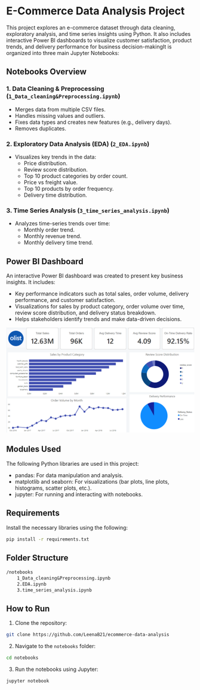 # E-Commerce Data Analysis Project

This project explores an e-commerce dataset through data cleaning, exploratory analysis, and time series insights using Python. It also includes interactive Power BI dashboards to visualize customer satisfaction, product trends, and delivery performance for business decision-makingIt is organized into three main Jupyter Notebooks:

## Notebooks Overview

### 1. Data Cleaning & Preprocessing (`1_Data_cleaning&Preprocessing.ipynb`)
- Merges data from multiple CSV files.
- Handles missing values and outliers.
- Fixes data types and creates new features (e.g., delivery days).
- Removes duplicates.

### 2. Exploratory Data Analysis (EDA) (`2_EDA.ipynb`)
- Visualizes key trends in the data:
  - Price distribution.
  - Review score distribution.
  - Top 10 product categories by order count.
  - Price vs freight value.
  - Top 10 products by order frequency.
  - Delivery time distribution.

### 3. Time Series Analysis (`3_time_series_analysis.ipynb`)
- Analyzes time-series trends over time:
  - Monthly order trend.
  - Monthly revenue trend.
  - Monthly delivery time trend.

## Power BI Dashboard

An interactive Power BI dashboard was created to present key business insights. It includes:

- Key performance indicators such as total sales, order volume, delivery performance, and customer satisfaction.
- Visualizations for sales by product category, order volume over time, review score distribution, and delivery status breakdown.
- Helps stakeholders identify trends and make data-driven decisions.

![Power BI Dashboard](images/dashboard_screenshot.png)

## Modules Used

The following Python libraries are used in this project:

- pandas: For data manipulation and analysis.
- matplotlib and seaborn: For visualizations (bar plots, line plots, histograms, scatter plots, etc.).
- jupyter: For running and interacting with notebooks.

## Requirements

Install the necessary libraries using the following:

```bash
pip install -r requirements.txt
```

## Folder Structure

```
/notebooks
    1_Data_cleaning&Preprocessing.ipynb
    2.EDA.ipynb
    3.time_series_analysis.ipynb
```

## How to Run

1. Clone the repository:

```bash
git clone https://github.com/LeenaB21/ecommerce-data-analysis
```

2. Navigate to the `notebooks` folder:

```bash
cd notebooks
```

3. Run the notebooks using Jupyter:

```bash
jupyter notebook
```
